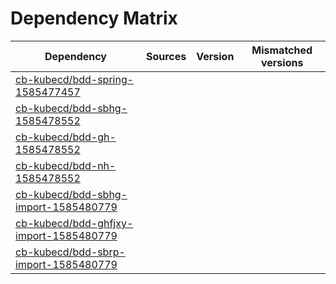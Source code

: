 # Dependency Matrix

Dependency | Sources | Version | Mismatched versions
---------- | ------- | ------- | -------------------
[cb-kubecd/bdd-spring-1585477457](https://github.com/cb-kubecd/bdd-spring-1585477457.git) |  | []() | 
[cb-kubecd/bdd-sbhg-1585478552](https://github.com/cb-kubecd/bdd-sbhg-1585478552.git) |  | []() | 
[cb-kubecd/bdd-gh-1585478552](https://github.com/cb-kubecd/bdd-gh-1585478552.git) |  | []() | 
[cb-kubecd/bdd-nh-1585478552](https://github.com/cb-kubecd/bdd-nh-1585478552.git) |  | []() | 
[cb-kubecd/bdd-sbhg-import-1585480779](https://github.com/cb-kubecd/bdd-sbhg-import-1585480779.git) |  | []() | 
[cb-kubecd/bdd-ghfjxy-import-1585480779](https://github.com/cb-kubecd/bdd-ghfjxy-import-1585480779.git) |  | []() | 
[cb-kubecd/bdd-sbrp-import-1585480779](https://github.com/cb-kubecd/bdd-sbrp-import-1585480779.git) |  | []() | 
